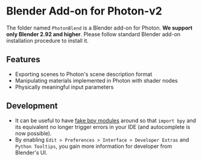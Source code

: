 # Blender Add-on for Photon-v2

[//TODO]: # (add a tutorial on how to install)

The folder named `PhotonBlend` is a Blender add-on for Photon. **We support only Blender 2.92 and higher**. Please follow standard Blender add-on installation procedure to install it.

[//TODO]: # (simple tutorials on how to use the addon)

## Features

* Exporting scenes to Photon's scene description format
* Manipulating materials implemented in Photon with shader nodes
* Physically meaningful input parameters

## Development

* It can be useful to have [fake bpy modules](https://github.com/nutti/fake-bpy-module) around so that `import bpy` and its equivalent no longer trigger errors in your IDE (and autocomplete is now possible).
* By enabling `Edit > Preferences > Interface > Developer Extras` and `Python Tooltips`, you gain more information for developer from Blender's UI.
